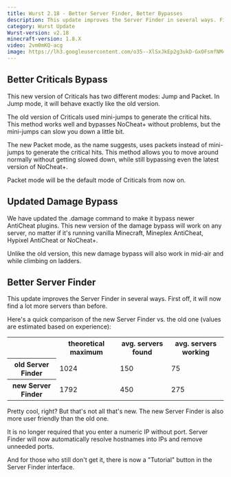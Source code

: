 ```yaml
---
title: Wurst 2.18 - Better Server Finder, Better Bypasses
description: This update improves the Server Finder in several ways. First off, it will now find a lot more servers than before. Here's a quick comparison of the new...
category: Wurst Update
Wurst-version: v2.18
minecraft-version: 1.8.X
video: 2vm0mKQ-acg
image: https://lh3.googleusercontent.com/o35--XlSxJkEp2g3ukD-GxOFsmfNM4waEV5EcOmggH-ZaU0h5dBo_mRBSrm7wyMvHeGtuIO8zVmI4v56CHkaQJI00VY7RlLFlbbUY9fTgneDP3BJ_RxkilcRRUSflZ7vyJBQsMlNMio1PhFn-dwpv5BdRDuT7K8L6gV4cUJX8wxN6dyzNhv8bEbGWq2RlWpNQnUSKe9C-_PDCtasrJPVqIkK1o62WNTbYIcU86_0XYpXEiy9egD--EuYGOJZ0GiKKf82bKV5_IXRcHyFugr11e_quuHhPbpX1PIzoZx0WixrhwmWmM47ea9Wb8uKvquUQ5amSR8J48HF7ZtwC2Mrf5Vv4sgRkQhoY-UePc5U5QPI4flWegeHGS-H2509KglU8MbHYKJjbnskc3D5aMWpeRx3Awse4FV3Ejw6KHgaLkpl6I0TT5HxmvgYzdNxM27CMy0oGQSYkkTeALX-Mo1Ej8xmUUllqMKymrAXyuJWrkspal6UBE2hCCJl0Deu1lAw6l076jArtLm0WdAErs9GGeooKsuyfCXqo5pkxZuGs6ouPm2_ttj_Xp6m0q7671zQ3h3T7oN5h1fWQzU9MFVIptG_pX0yv9Brvy2PNWoaD05ktg4y=w1280-h720-no
---
```

## Better Criticals Bypass
This new version of Criticals has two different modes: Jump and Packet. In Jump mode, it will behave exactly like the old version.

The old version of Criticals used mini-jumps to generate the critical hits. This method works well and bypasses NoCheat+ without problems, but the mini-jumps can slow you down a little bit.

The new Packet mode, as the name suggests, uses packets instead of mini-jumps to generate the critical hits. This method allows you to move around normally without getting slowed down, while still bypassing even the latest version of NoCheat+.

Packet mode will be the default mode of Criticals from now on.

<!--read more-->

## Updated Damage Bypass
We have updated the .damage command to make it bypass newer AntiCheat plugins. This new version of the damage bypass will work on any server, no matter if it's running vanilla Minecraft, Mineplex AntiCheat, Hypixel AntiCheat or NoCheat+.

Unlike the old version, this new damage bypass will also work in mid-air and while climbing on ladders.

## Better Server Finder
This update improves the Server Finder in several ways. First off, it will now find a lot more servers than before.

Here's a quick comparison of the new Server Finder vs. the old one (values are estimated based on experience):

<table class="table table-bordered table-hover">
  <tr>
    <th></th>
    <th>theoretical maximum</th>
    <th>avg. servers found</th>
    <th>avg. servers working</th>
  </tr>
  <tr>
    <th>old Server Finder</th>
    <td>1024</td>
    <td>150</td>
    <td>75</td>
  </tr>
  <tr>
    <th>new Server Finder</th>
    <td>1792</td>
    <td>450</td>
    <td>275</td>
  </tr>
</table>

Pretty cool, right? But that's not all that's new. The new Server Finder is also more user friendly than the old one.

It is no longer required that you enter a numeric IP without port. Server Finder will now automatically resolve hostnames into IPs and remove unneeded ports.

And for those who still don't get it, there is now a "Tutorial" button in the Server Finder interface.
